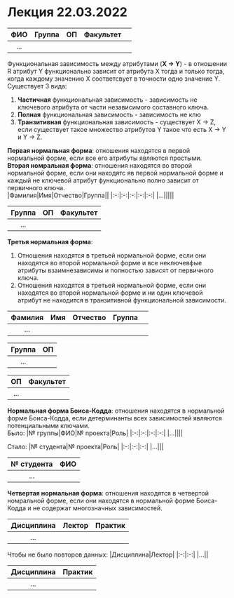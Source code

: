 # Лекция 22.03.2022
|ФИО|Группа|ОП|Факультет||
|:-:|:-:|:-:|:-:|:-:|
|...|||||

Функциональная зависимость между атрибутами (__X -> Y__) - в отношении R атрибут Y функционально зависит от атрибута Х тогда и только тогда, когда каждому значению X соответсвует в точности одно значение Y.\
Существует 3 вида:
1) __Частичная__ функциональная зависимость - зависимость не ключевого атрибута от части независимого составного ключа.
2) __Полная__ функциональная зависимость - зависимость не клю
3) __Транзитивная__ функциональная зависимость - существует X -> Z, если существует такое множество атрибутов Y такое что есть X -> Y и Y -> Z.

__Первая нормальная форма__: отношения находятся в первой нормальной форме, если все его атрибуты являются простыми.\
__Вторая номральная форма__: отношения находятся во второй нормальной форме, если они находятс яв первой нормальной форме и каждый не ключевой атрибут функционально полно зависит от первичного ключа.\
|Фамилия|Имя|Отчество|Группа||
|:-:|:-:|:-:|:-:|:-:|
|...|||||

|Группа|ОП|Факультет|
|:-:|:-:|:-:|
|...|||

__Третья нормальная форма__: 
1) Отношения находятся в третьей нормальной форме, если они находятся во второй нормальной форме и все неключевфые атрибуты взаимнезависимы и полностью зависят от первичного ключа.
2) Отношения находятся в третьей нормальной форме, если они находятся во второй нормальной форме и ни один ключевой атрибут не находится в транзитивной функциональной зависимости.

|Фамилия|Имя|Отчество|Группа||
|:-:|:-:|:-:|:-:|:-:|
|...|||||

|Группа|ОП|
|:-:|:-:|
|...||

|ОП|Факультет|
|:-:|:-:|
|...||

__Нормальная форма Боиса-Кодда__: отношения находятся в нормальной форме Боиса-Кодда, если детерминанты всех зависимостей являются потенциальными ключами.\
Было:
|№ группы|ФИО|№ проекта|Роль|
|:-:|:-:|:-:|:-:|
|...||||

Стало:
|№ студента|№ проекта|Роль|
|:-:|:-:|:-:|
|...|||

|№ студента|ФИО|
|:-:|:-:|
|...||

 __Четвертая нормальная форма__: отношения находятся в четвертой номральной форме, если они находятся в нормальной форме Боиса-Кодда и не содержат многозначных зависимостей.

|Дисциплина|Лектор|Практик|
|:-:|:-:|:-:|
|...|||

Чтобы не было повторов данных:
|Дисциплина|Лектор|
|:-:|:-:|
|...||

|Дисциплина|Практик|
|:-:|:-:|
|...||

